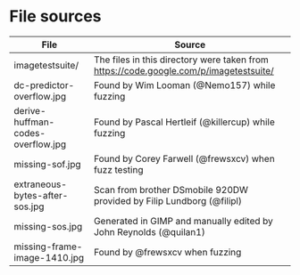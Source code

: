 # File sources
File                      | Source
--------------------------| ------
imagetestsuite/           | The files in this directory were taken from https://code.google.com/p/imagetestsuite/
dc-predictor-overflow.jpg | Found by Wim Looman (@Nemo157) while fuzzing
derive-huffman-codes-overflow.jpg | Found by Pascal Hertleif (@killercup) while fuzzing
missing-sof.jpg           | Found by Corey Farwell (@frewsxcv) when fuzz testing
extraneous-bytes-after-sos.jpg | Scan from brother DSmobile 920DW provided by Filip Lundborg (@filipl)
missing-sos.jpg           | Generated in GIMP and manually edited by John Reynolds (@quilan1)
missing-frame-image-1410.jpg | Found by @frewsxcv when fuzzing
